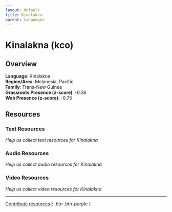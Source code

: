 ```yaml
---
layout: default
title: Kinalakna
parent: Languages
---
```


# Kinalakna (kco)

## Overview

**Language**: Kinalakna  
**Region/Area**: Melanesia, Pacific  
**Family**: Trans-New Guinea  
**Grassroots Presence (z-score)**: -0.36  
**Web Presence (z-score)**: -0.75  

## Resources

### Text Resources
*Help us collect text resources for Kinalakna*

### Audio Resources
*Help us collect audio resources for Kinalakna*

### Video Resources
*Help us collect video resources for Kinalakna*

---

[Contribute resources](https://forms.office.com/e/1SfLJx3u1r){: .btn .btn-purple }
